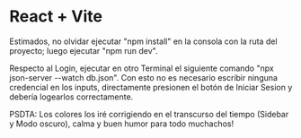 # React + Vite

Estimados, no olvidar ejecutar "npm install" en la consola con la ruta del proyecto; luego ejecutar "npm run dev".

Respecto al Login, ejecutar en otro Terminal el siguiente comando "npx json-server --watch db.json". Con esto no es necesario escribir ninguna credencial
en los inputs, directamente presionen el botón de Iniciar Sesion y debería logearlos correctamente.

PSDTA: Los colores los iré corrigiendo en el transcurso del tiempo (Sidebar y Modo oscuro), calma y buen humor para todo muchachos!
